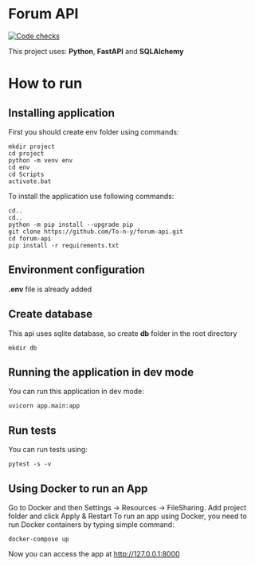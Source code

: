 # Forum API

[![Code checks](https://github.com/To-n-y/forum-api/actions/workflows/checks.yml/badge.svg)](https://github.com/To-n-y/forum-api/actions/workflows/checks.yml)

This project uses: **Python**, **FastAPI** and **SQLAlchemy**

# How to run

## Installing application
First you should create env folder using commands:

```shell script
mkdir project
cd project
python -m venv env
cd env
cd Scripts
activate.bat
```

To install the application use following commands:
```shell script
cd..
cd..
python -m pip install --upgrade pip
git clone https://github.com/To-n-y/forum-api.git
cd forum-api
pip install -r requirements.txt
```

## Environment configuration

**.env** file is already added

## Create database

This api uses sqlite database, so create **db** folder in the root directory
```shell script
mkdir db
```

## Running the application in dev mode

You can run this application in dev mode:
```shell script
uvicorn app.main:app
```

## Run tests

You can run tests using:
```shell script
pytest -s -v
```

## Using Docker to run an App
Go to Docker and then Settings -> Resources -> FileSharing. Add project folder and click Apply & Restart
To run an app using Docker, you need to run Docker containers by typing simple command:
```
docker-compose up
```
Now you can access the app at http://127.0.0.1:8000
